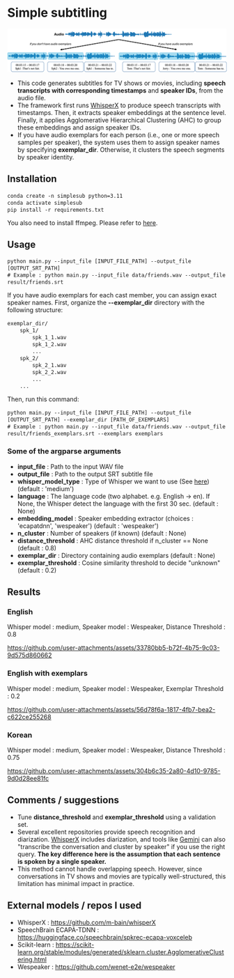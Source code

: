 # Simple subtitling

![Simple Subtitling Demo](simple-subtitle.png)

- This code generates subtitles for TV shows or movies, including **speech transcripts with corresponding timestamps** and **speaker IDs**, from the audio file.
- The framework first runs [WhisperX](https://github.com/m-bain/whisperX) to produce speech transcripts with timestamps. Then, it extracts speaker embeddings at the sentence level. Finally, it applies Agglomerative Hierarchical Clustering (AHC) to group these embeddings and assign speaker IDs.
- If you have audio exemplars for each person (i.e., one or more speech samples per speaker), the system uses them to assign speaker names by specifying **exemplar_dir**. Otherwise, it clusters the speech segments by speaker identity.

## Installation
```
conda create -n simplesub python=3.11
conda activate simplesub
pip install -r requirements.txt
```

You also need to install ffmpeg. Please refer to [here](https://github.com/openai/whisper#setup).

## Usage

```shell
python main.py --input_file [INPUT_FILE_PATH] --output_file [OUTPUT_SRT_PATH]
# Example : python main.py --input_file data/friends.wav --output_file result/friends.srt
```

If you have audio exemplars for each cast member, you can assign exact speaker names.
First, organize the **--exemplar_dir** directory with the following structure:
```
exemplar_dir/
    spk_1/
        spk_1_1.wav
        spk_1_2.wav
        ...
    spk_2/
        spk_2_1.wav
        spk_2_2.wav
        ...
    ...
```

Then, run this command:
```shell
python main.py --input_file [INPUT_FILE_PATH] --output_file [OUTPUT_SRT_PATH] --exemplar_dir [PATH_OF_EXEMPLARS]
# Example : python main.py --input_file data/friends.wav --output_file result/friends_exemplars.srt --exemplars exemplars
```

### Some of the argparse arguments
- **input_file** : Path to the input WAV file
- **output_file** : Path to the output SRT subtitle file
- **whisper_model_type** : Type of Whisper we want to use (See [here](https://github.com/openai/whisper#available-models-and-languages)) (default : 'medium')
- **language** : The language code (two alphabet. e.g. English -> en). If None, the Whisper detect the language with the first 30 sec. (default : None)
- **embedding_model** : Speaker embedding extractor (choices : 'ecapatdnn', 'wespeaker') (default : 'wespeaker')
- **n_cluster** : Number of speakers (if known) (default : None)
- **distance_threshold** : AHC distance threshold if n_cluster == None (default : 0.8)
- **exemplar_dir** : Directory containing audio exemplars (default : None)
- **exemplar_threshold** : Cosine similarity threshold to decide "unknown" (default : 0.2)

## Results
### English
Whisper model : medium, Speaker model : Wespeaker, Distance Threshold : 0.8

https://github.com/user-attachments/assets/33780bb5-b72f-4b75-9c03-9d575d860662

### English with exemplars
Whisper model : medium, Speaker model : Wespeaker, Exemplar Threshold : 0.2

https://github.com/user-attachments/assets/56d78f6a-1817-4fb7-bea2-c622ce255268

### Korean
Whisper model : medium, Speaker model : Wespeaker, Distance Threshold : 0.75

https://github.com/user-attachments/assets/304b6c35-2a80-4d10-9785-9d0d28ee81fc

## Comments / suggestions
- Tune **distance_threshold** and **exemplar_threshold** using a validation set.
- Several excellent repositories provide speech recognition and diarization. [WhisperX](https://github.com/m-bain/whisperX) includes diarization, and tools like [Gemini](https://gemini.google.com/app) can also "transcribe the conversation and cluster by speaker" if you use the right query. **The key difference here is the assumption that each sentence is spoken by a single speaker.**
- This method cannot handle overlapping speech. However, since conversations in TV shows and movies are typically well-structured, this limitation has minimal impact in practice.

## External models / repos I used
- WhisperX : https://github.com/m-bain/whisperX
- SpeechBrain ECAPA-TDNN : https://huggingface.co/speechbrain/spkrec-ecapa-voxceleb
- Scikit-learn : https://scikit-learn.org/stable/modules/generated/sklearn.cluster.AgglomerativeClustering.html
- Wespeaker : https://github.com/wenet-e2e/wespeaker

